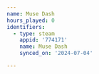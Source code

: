```yaml
---
name: Muse Dash
hours_played: 0
identifiers:
  - type: steam
    appid: '774171'
    name: Muse Dash
    synced_on: '2024-07-04'

---
```

